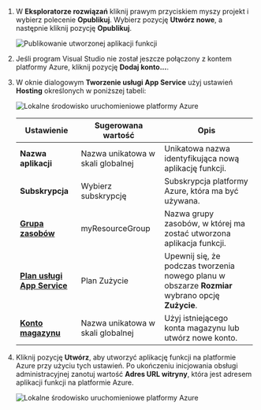 1. W **Eksploratorze rozwiązań** kliknij prawym przyciskiem myszy projekt i wybierz polecenie **Opublikuj**. Wybierz pozycję **Utwórz nowe**, a następnie kliknij pozycję **Opublikuj**. 

    ![Publikowanie utworzonej aplikacji funkcji](./media/functions-vstools-publish/functions-vstools-publish-new-function-app.png)

2. Jeśli program Visual Studio nie został jeszcze połączony z kontem platformy Azure, kliknij pozycję **Dodaj konto...**.  

3. W oknie dialogowym **Tworzenie usługi App Service** użyj ustawień **Hosting** określonych w poniższej tabeli: 

    ![Lokalne środowisko uruchomieniowe platformy Azure](./media/functions-vstools-publish/functions-vstools-publish.png)

    | Ustawienie      | Sugerowana wartość  | Opis                                |
    | ------------ |  ------- | -------------------------------------------------- |
    | **Nazwa aplikacji** | Nazwa unikatowa w skali globalnej | Unikatowa nazwa identyfikująca nową aplikację funkcji. |
    | **Subskrypcja** | Wybierz subskrypcję | Subskrypcja platformy Azure, która ma być używana. |
    | **[Grupa zasobów](../articles/azure-resource-manager/resource-group-overview.md)** | myResourceGroup |  Nazwa grupy zasobów, w której ma zostać utworzona aplikacja funkcji. |
    | **[Plan usługi App Service](../articles/azure-functions/functions-scale.md)** | Plan Zużycie | Upewnij się, że podczas tworzenia nowego planu w obszarze **Rozmiar** wybrano opcję **Zużycie**.  |
    | **[Konto magazynu](../articles/storage/common/storage-create-storage-account.md#create-a-storage-account)** | Nazwa unikatowa w skali globalnej | Użyj istniejącego konta magazynu lub utwórz nowe konto.   |

4. Kliknij pozycję **Utwórz**, aby utworzyć aplikację funkcji na platformie Azure przy użyciu tych ustawień. Po ukończeniu inicjowania obsługi administracyjnej zanotuj wartość **Adres URL witryny**, która jest adresem aplikacji funkcji na platformie Azure. 

    ![Lokalne środowisko uruchomieniowe platformy Azure](./media/functions-vstools-publish/functions-vstools-publish-profile.png)
